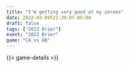 ```yaml
---
title: "I'm getting very good at my zeroes"
date: 2022-03-09T22:39:07-05:00
draft: false
tags: ["2022 Brier"]
event: "2022 Brier"
game: "CA vs AB"
---
```

{{< game-details >}}
<!--more-->

